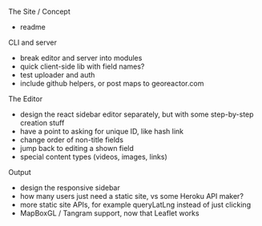 The Site / Concept
- readme

CLI and server
- break editor and server into modules
- quick client-side lib with field names?
- test uploader and auth
- include github helpers, or post maps to georeactor.com

The Editor
- design the react sidebar editor separately, but with some step-by-step creation stuff
- have a point to asking for unique ID, like hash link
- change order of non-title fields
- jump back to editing a shown field
- special content types (videos, images, links)

Output
- design the responsive sidebar
- how many users just need a static site, vs some Heroku API maker?
- more static site APIs, for example queryLatLng instead of just clicking
- MapBoxGL / Tangram support, now that Leaflet works
